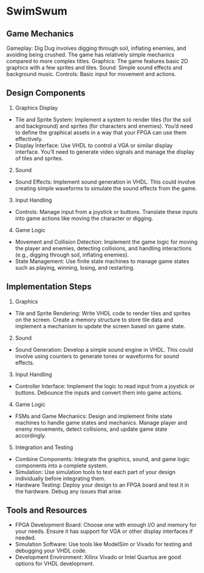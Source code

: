 # SwimSwum
## Game Mechanics
Gameplay: Dig Dug involves digging through soil, inflating enemies, and avoiding being crushed. The game has relatively simple mechanics compared to more complex titles.
Graphics: The game features basic 2D graphics with a few sprites and tiles.
Sound: Simple sound effects and background music.
Controls: Basic input for movement and actions.
## Design Components
1. Graphics Display
- Tile and Sprite System: Implement a system to render tiles (for the soil and background) and sprites (for characters and enemies). You’d need to define the graphical assets in a way that your FPGA can use them effectively.
- Display Interface: Use VHDL to control a VGA or similar display interface. You’ll need to generate video signals and manage the display of tiles and sprites.
2. Sound
- Sound Effects: Implement sound generation in VHDL. This could involve creating simple waveforms to simulate the sound effects from the game.
3. Input Handling
- Controls: Manage input from a joystick or buttons. Translate these inputs into game actions like moving the character or digging.
4. Game Logic
- Movement and Collision Detection: Implement the game logic for moving the player and enemies, detecting collisions, and handling interactions (e.g., digging through soil, inflating enemies).
- State Management: Use finite state machines to manage game states such as playing, winning, losing, and restarting.
## Implementation Steps
1. Graphics
- Tile and Sprite Rendering: Write VHDL code to render tiles and sprites on the screen. Create a memory structure to store tile data and implement a mechanism to update the screen based on game state.
2. Sound
- Sound Generation: Develop a simple sound engine in VHDL. This could involve using counters to generate tones or waveforms for sound effects.
3. Input Handling
- Controller Interface: Implement the logic to read input from a joystick or buttons. Debounce the inputs and convert them into game actions.
4. Game Logic 
- FSMs and Game Mechanics: Design and implement finite state machines to handle game states and mechanics. Manage player and enemy movements, detect collisions, and update game state accordingly.
5. Integration and Testing
- Combine Components: Integrate the graphics, sound, and game logic components into a complete system.
- Simulation: Use simulation tools to test each part of your design individually before integrating them.
- Hardware Testing: Deploy your design to an FPGA board and test it in the hardware. Debug any issues that arise.
## Tools and Resources
- FPGA Development Board: Choose one with enough I/O and memory for your needs. Ensure it has support for VGA or other display interfaces if needed.
- Simulation Software: Use tools like ModelSim or Vivado for testing and debugging your VHDL code.
- Development Environment: Xilinx Vivado or Intel Quartus are good options for VHDL development.

